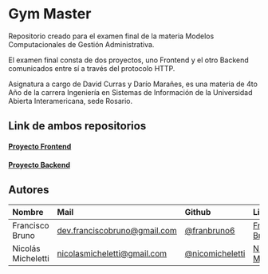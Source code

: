 # Gym Master

Repositorio creado para el examen final de la materia Modelos Computacionales de Gestión Administrativa.

El examen final consta de dos proyectos, uno Frontend y el otro Backend comunicados entre sí a través del protocolo HTTP.

Asignatura a cargo de David Curras y Darío Marañes, es una materia de 4to Año de la carrera Ingeniería en Sistemas de Información de la Universidad Abierta Interamericana, sede Rosario.

## Link de ambos repositorios

#### [Proyecto Frontend](https://github.com/franbruno6/MCGA-CLIENT)
#### [Proyecto Backend](https://github.com/nicomicheletti/MCGA-SERVER)

## Autores

| Nombre | Mail     | Github                | LinkedIn                |
| :-------- | :------- | :------------------------- | :------------------------- |
| Francisco Bruno | dev.franciscobruno@gmail.com | [@franbruno6](https://github.com/franbruno6) | [Francisco Bruno](https://www.linkedin.com/in/franbruno6/) |
| Nicolás Micheletti | nicolasmicheletti@gmail.com | [@nicomicheletti](https://github.com/nicomicheletti) | [Nicolás Micheletti](https://www.linkedin.com/in/namicheletti//) |
